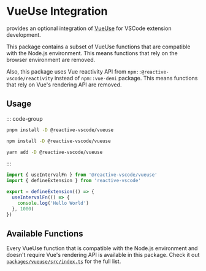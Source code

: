 # VueUse Integration

<ReactiveVscode /> provides an optional integration of [VueUse](https://vueuse.org/) for VSCode extension development.

This package contains a subset of VueUse functions that are compatible with the Node.js environment. This means functions that rely on the browser environment are removed.

Also, this package uses Vue reactivity API from `npm::@reactive-vscode/reactivity` instead of `npm::vue-demi` package. This means functions that rely on Vue's rendering API are removed.

## Usage

::: code-group

```bash [pnpm]
pnpm install -D @reactive-vscode/vueuse
```

```bash [npm]
npm install -D @reactive-vscode/vueuse
```

```bash [yarn]
yarn add -D @reactive-vscode/vueuse
```

:::

```ts
import { useIntervalFn } from '@reactive-vscode/vueuse'
import { defineExtension } from 'reactive-vscode'

export = defineExtension(() => {
  useIntervalFn(() => {
    console.log('Hello World')
  }, 1000)
})
```

## Available Functions

Every VueUse function that is compatible with the Node.js environment and doesn't require Vue's rendering API is available in this package. Check it out [`packages/vueuse/src/index.ts`](https://github.com/KermanX/reactive-vscode/blob/main/packages/vueuse/src/index.ts) for the full list.
